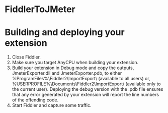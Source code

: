 # FiddlerToJMeter

Building and deploying your extension
=====================================
1. Close Fiddler.
2. Make sure you target AnyCPU when building your extension.
3. Build your extension in Debug mode and copy the outputs, JmeterExporter.dll and JmeterExporter.pdb, to either %ProgramFiles%\Fiddler2\ImportExport\ (available to all users) or, %USERPROFILE%\Documents\Fiddler2\ImportExport\ (available only to the current user).  Deploying the debug version with the .pdb file ensures that any error generated by your extension will report the line numbers of the offending code.
4. Start Fiddler and capture some traffic.

